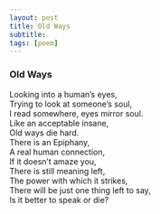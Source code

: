 ```yaml
---
layout: post
title: Old Ways
subtitle: 
tags: [poem]
---
```


### Old Ways

Looking into a human’s eyes,  
Trying to look at someone’s soul,  
I read somewhere, eyes mirror soul.  
Like an acceptable insane,  
Old ways die hard.  
There is an Epiphany,   
A real human connection,  
If it doesn’t amaze you,  
There is still meaning left,  
The power with which it strikes,  
There will be just one thing left to say,  
Is it better to speak or die?  